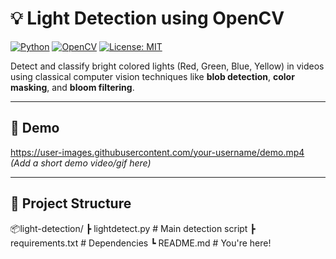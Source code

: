 # 💡 Light Detection using OpenCV

[![Python](https://img.shields.io/badge/Python-3.8%2B-blue.svg)](https://www.python.org/)
[![OpenCV](https://img.shields.io/badge/OpenCV-4.x-green)](https://opencv.org/)
[![License: MIT](https://img.shields.io/badge/License-MIT-yellow.svg)](LICENSE)

Detect and classify bright colored lights (Red, Green, Blue, Yellow) in videos using classical computer vision techniques like **blob detection**, **color masking**, and **bloom filtering**.

---

## 🎥 Demo

https://user-images.githubusercontent.com/your-username/demo.mp4 *(Add a short demo video/gif here)*

---

## 📂 Project Structure
📦light-detection/
┣ lightdetect.py # Main detection script
┣ requirements.txt # Dependencies
┗ README.md # You're here!


